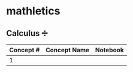 # mathletics

## Calculus ➗

| Concept # | Concept Name | Notebook |
|-----------|--------------|----------|
| 1 |  |  |

